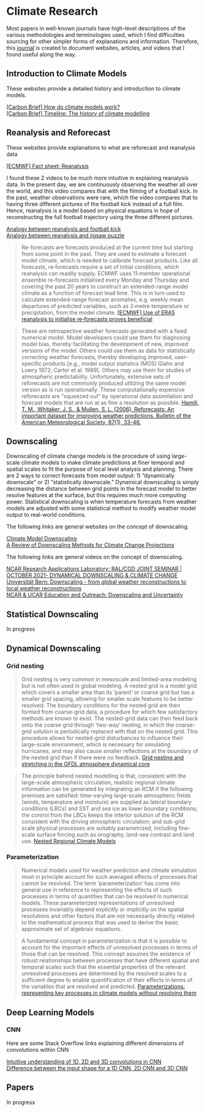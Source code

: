 # Climate Research

Most papers in well-known journals have high-level descriptions of the various methodologies and terminologies used, which I find difficulties sourcing for other simpler forms of explanations and information. Therefore, this [journal](https://jackshiwl.github.io/jackswl/) is created to document websites, articles, and videos that I found useful along the way. 

## Introduction to Climate Models 
These websites provide a detailed history and introduction to climate models. <br />

[[Carbon Brief] How do climate models work?](https://www.carbonbrief.org/qa-how-do-climate-models-work/) <br />
[[Carbon Brief] Timeline: The history of climate modelling](https://www.carbonbrief.org/timeline-history-climate-modelling/) <br /> 



## Reanalysis and Reforecast
These websites provide explanations to what are reforecast and reanalysis data <br />

[[ECMWF] Fact sheet: Reanalysis](https://www.ecmwf.int/en/about/media-centre/focus/2020/fact-sheet-reanalysis#:~:text=Reanalysis%20combines%20past%20short%2Drange,system%20as%20their%20starting%20point.) <br />

I found these 2 videos to be much more intuitive in explaining reanalysis data. In the present day, we are continuously observing the weather all over the world, and this video compares that with the filming of a football kick. In the past, weather observations were rare, which the video compares that to having three different pictures of the football kick instead of a full film. Hence, reanalysis is a model based on physical equations in hope of reconstructing the full football trajectory using the three different pictures. <br />

[Analogy between reanalysis and football kick](https://www.youtube.com/watch?v=7Vcm7WSpPAg) <br />
[Analogy between reanalysis and jigsaw puzzle](https://www.youtube.com/watch?v=FAGobvUGl24)

> Re-forecasts are forecasts produced at the current time but starting from some point in the past. They are used to estimate a forecast model climate, which is needed to calibrate forecast products. Like all forecasts, re‑forecasts require a set of initial conditions, which reanalysis can readily supply. ECMWF uses 11‑member operational ensemble re-forecasts initialised every Monday and Thursday and covering the past 20 years to construct an extended-range model climate as a function of forecast lead time. This is in turn used to calculate extended-range forecast anomalies, e.g. weekly mean departures of predicted variables, such as 2‑metre temperature or precipitation, from the model climate. [[ECMWF] Use of ERA5 reanalysis to initialise re‑forecasts proves beneficial](https://www.ecmwf.int/en/newsletter/161/meteorology/use-era5-reanalysis-initialise-re-forecasts-proves-beneficial)


> These are retrospective weather forecasts generated with a fixed numerical model. Model developers
could use them for diagnosing model bias, thereby facilitating the development of new, improved versions of the model. Others could use them as data for statistically correcting weather forecasts, thereby developing improved, user-specific products [e.g., model output statistics (MOS) Glahn and Lowry 1972; Carter et al. 1989]. Others may use them for studies of atmospheric predictability. Unfortunately, extensive sets of reforecasts are not commonly produced utilizing the same model version as is run operationally. These computationally expensive reforecasts are "squeezed out" by operational data assimilation and forecast models that are run at as fine a resolution as possible. [Hamill, T. M., Whitaker, J. S., & Mullen, S. L. (2006). Reforecasts: An important dataset for improving weather predictions. Bulletin of the American Meteorological Society, 87(1), 33-46.](https://journals.ametsoc.org/view/journals/bams/87/1/bams-87-1-33.xml)


## Downscaling
Downscaling of climate change models is the procedure of using large-scale climate models to make climate predictions at finer temporal and spatial scales to fit the purpose of local level analysis and planning. There are 2 ways to correct forecasts from model output: 1) “dynamically downscale” or 2) “statistically downscale.” Dynamical downscaling is simply decreasing the distance between grid points in the forecast model to better resolve features at the surface, but this requires much more computing power. Statistical downscaling is when temperature forecasts from weather models are adjusted with some statistical method to modify weather model output to real-world conditions.  <br />

The following links are general websites on the concept of downscaling. <br />

[Climate Model Downscaling](https://www.gfdl.noaa.gov/climate-model-downscaling/) <br />
[A Review of Downscaling Methods for Climate Change Projections](http://www.ciesin.org/documents/Downscaling_CLEARED_000.pdf) <br />

The following links are general videos on the concept of downscaling. <br />

[NCAR Research Applications Laboratory: RAL/CGD JOINT SEMINAR | OCTOBER 2021- DYNAMICAL DOWNSCALING & CLIMATE CHANGE](https://youtu.be/mQEFB5NH0xE) <br />
[Universität Bern: Downscaling - from global weather reconstructions to local weather reconstructions](https://www.youtube.com/watch?v=3_RkMLaiDVM) <br />
[NCAR & UCAR Education and Outreach: Downscaling and Uncertainty](https://youtu.be/YvmtwUJHj2k)

## Statistical Downscaling
In progress

## Dynamical Downscaling
### Grid nesting
> Grid nesting is very common in mesoscale and limited-area modeling but is not often used in global modeling. A nested grid is a model grid which covers a smaller area than its ‘parent’ or coarse grid but has a smaller grid spacing, allowing for smaller scale features to be better resolved. The boundary conditions for the nested grid are then formed from coarse-grid data, a procedure for which few satisfactory methods are known to exist. The nested-grid data can then feed back onto the coarse grid through ‘two-way’ nesting, in which the coarse-grid solution is periodically replaced with that on the nested grid. This procedure allows for nested-grid disturbances to influence their large-scale environment, which is necessary for simulating hurricanes, and may also cause smaller reflections at the boundary of the nested grid than if there were no feedback. [Grid nesting and stretching in the GFDL atmosphere dynamical core](https://www.gfdl.noaa.gov/lucas-harris-nesting/)


> The principle behind nested modelling is that, consistent with the large-scale atmospheric circulation, realistic regional climate information can be generated by integrating an RCM if the following premises are satisfied: time-varying large-scale atmospheric fields (winds, temperature and moisture) are supplied as lateral boundary conditions (LBCs) and SST and sea ice as lower boundary conditions; the control from the LBCs keeps the interior solution of the RCM consistent with the driving atmospheric circulation; and sub-grid scale physical processes are suitably parametrized, including fine-scale surface forcing such as orography, land-sea contrast and land use. [Nested Regional Climate Models](https://archive.ipcc.ch/publications_and_data/ar4/wg1/en/ch11s11-10-1-2.html)

### Parameterization
> Numerical models used for weather prediction and climate simulation must in principle account for such averaged effects of processes that cannot be resolved. The term ‘parameterization’ has come into general use in reference to representing the effects of such processes in terms of quantities that can be resolved in numerical models. These parameterized representations of unresolved processes invariably depend explicitly or implicitly on the spatial resolutions and other factors that are not necessarily directly related to the mathematical process that was used to derive the basic approximate set of algebraic equations. <br />


> A fundamental concept in parameterization is that it is possible to account for the important effects of unresolved processes in terms of those that can be resolved. This concept assumes the existence of robust relationships between processes that have different spatial and temporal scales such that the essential properties of the relevant unresolved processes are determined by the resolved scales to a sufficient degree to enable quantification of their effects in terms of the variables that are resolved and predicted. [Parameterizations: representing key processes in climate models without resolving them](https://onlinelibrary.wiley.com/doi/pdf/10.1002/wcc.122)

## Deep Learning Models
### CNN
Here are some Stack Overflow links explaining different dimensions of convolutions within CNN <br />

[Intuitive understanding of 1D, 2D and 3D convolutions in CNN](https://stackoverflow.com/questions/42883547/intuitive-understanding-of-1d-2d-and-3d-convolutions-in-convolutional-neural-n/44628011#44628011) <br />
[Difference between the input shape for a 1D CNN, 2D CNN and 3D CNN](https://stackoverflow.com/questions/66220774/difference-between-the-input-shape-for-a-1d-cnn-2d-cnn-and-3d-cnn)

## Papers
In progress
